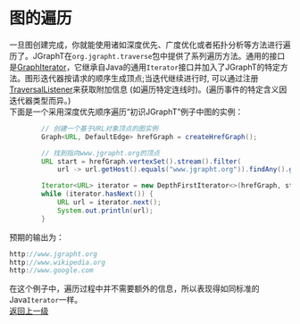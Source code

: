 # 图的遍历  
一旦图创建完成，你就能使用诸如深度优先、广度优化或者拓扑分析等方法进行遍历了。JGraphT在`org.jgrapht.traverse`包中提供了系列遍历方法。通用的接口是[GraphIterator](https://jgrapht.org/javadoc/org/jgrapht/traverse/GraphIterator.html)，它继承自Java的通用`Iterator`接口并加入了JGraphT的特定方法。图形迭代器按请求的顺序生成顶点;当迭代继续进行时, 可以通过注册[TraversalListener](https://jgrapht.org/javadoc/org/jgrapht/event/TraversalListener.html)来获取附加信息 (如遍历特定连线时)。(遍历事件的特定含义因迭代器类型而异。)  
下面是一个采用深度优先顺序遍历“初识JGraphT”例子中图的实例：  
``` java
        // 创建一个基于URL对象顶点的图实例
        Graph<URL, DefaultEdge> hrefGraph = createHrefGraph();

        // 找到指向www.jgrapht.org的顶点
        URL start = hrefGraph.vertexSet().stream().filter(
            url -> url.getHost().equals("www.jgrapht.org")).findAny().get();

        Iterator<URL> iterator = new DepthFirstIterator<>(hrefGraph, start);
        while (iterator.hasNext()) {
            URL url = iterator.next();
            System.out.println(url);
        }
```  
预期的输出为：  
``` java
http://www.jgrapht.org
http://www.wikipedia.org
http://www.google.com
```  
在这个例子中，遍历过程中并不需要额外的信息，所以表现得如同标准的Java`Iterator`一样。  
[返回上一级](https://github.com/roysong/reseachTec/tree/master/graph/jGraphT/apply/dev#jgrapht%E5%BC%80%E5%8F%91%E6%8C%87%E5%8D%97%E6%80%BB%E7%BA%B2)
